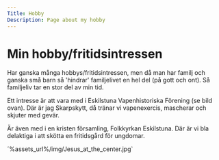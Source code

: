 ```yaml
---
Title: Hobby
Description: Page about my hobby
---
```


Min hobby/fritidsintressen
==========================

<p>Har ganska många hobbys/fritidsintressen, men då man har familj och ganska små barn så 'hindrar' familjelivet en hel del (på gott och ont). Så familjeliv tar en stor del av min tid.</p>

<p>Ett intresse är att vara med i Eskilstuna Vapenhistoriska Förening (se bild ovan). Där är jag Skarpskytt, då tränar vi vapenexercis, mascherar och skjuter med gevär.</p>

<p>Är även med i en kristen församling, Folkkyrkan Eskilstuna. Där är vi bla delaktiga i att skötta en fritidsgård för ungdomar.
</p>
´%assets_url%/img/Jesus_at_the_center.jpg`

